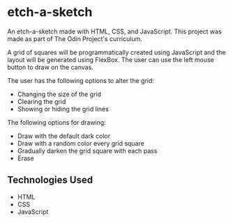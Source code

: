 # etch-a-sketch

An etch-a-sketch made with HTML, CSS, and JavaScript. This project was made as part of The Odin Project's curriculum.

A grid of squares will be programmatically created using JavaScript and the layout will be generated using FlexBox. The
user can use the left mouse button to draw on the canvas.

The user has the following options to alter the grid:

- Changing the size of the grid
- Clearing the grid
- Showing or hiding the grid lines

The following options for drawing:

- Draw with the default dark color
- Draw with a random color every grid square
- Gradually darken the grid square with each pass
- Erase

## Technologies Used

- HTML
- CSS
- JavaScript